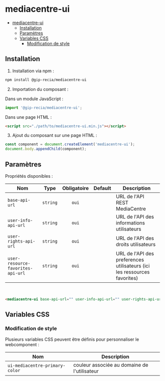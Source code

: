 # mediacentre-ui

- [mediacentre-ui](#mediacentre-ui)
  - [Installation](#installation)
  - [Paramètres](#paramètres)
  - [Variables CSS](#variables-css)
    - [Modification de style](#modification-de-style)

## Installation

1. Installation via npm :

```sh
npm install @gip-recia/mediacentre-ui
```

2. Importation du composant :

Dans un module JavaScript :

```js
import '@gip-recia/mediacentre-ui';
```

Dans une page HTML :

```html
<script src="./path/to/mediacentre-ui.min.js"></script>
```

3. Ajout du composant sur une page HTML :

```js
const component = document.createElement('mediacentre-ui');
document.body.appendChild(component);
```

## Paramètres

Propriétés disponibles :

| Nom                               |   Type   | Obligatoire | Default | Description                                                              |
| --------------------------------- | :------: | :---------: | :-----: | ------------------------------------------------------------------------ |
| `base-api-url`                    | `string` |    `oui`    |         | URL de l'API REST MediaCentre                                            |
| `user-info-api-url`               | `string` |    `oui`    |         | URL de l'API des informations utilisateurs                               |
| `user-rights-api-url`             | `string` |    `oui`    |         | URL de l'API des droits utilisateurs                                     |
| `user-resource-favorites-api-url` | `string` |    `oui`    |         | URL de l'API des preferences utilisateurs (ici les ressources favorites) |

<br/>

```html
<mediacentre-ui base-api-url="" user-info-api-url="" user-rights-api-url="" user-resource-favorites-api-url="" />
```

## Variables CSS

### Modification de style

Plusieurs variables CSS peuvent être définis pour personnaliser le webcomponent :

| Nom                            | Description                                  |
| ------------------------------ | -------------------------------------------- |
| `ui-mediacentre-primary-color` | couleur associée au domaine de l'utilisateur |
